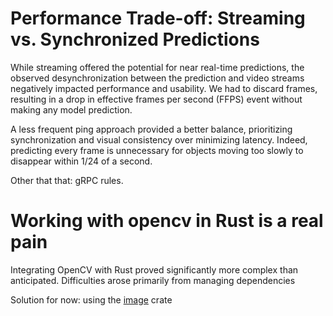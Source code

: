 # Performance Trade-off: Streaming vs. Synchronized Predictions

While streaming offered the potential for near real-time predictions,
the observed desynchronization between the prediction and video streams
negatively impacted performance and usability. We had to discard frames,
resulting in a drop in effective frames per second (FFPS) event without
making any model prediction.

A less frequent ping approach provided a better balance, prioritizing
synchronization and visual consistency over minimizing latency.
Indeed, predicting every frame is unnecessary for objects
moving too slowly to disappear within 1/24 of a second.

Other that that: gRPC rules.

# Working with opencv in Rust is a real pain
Integrating OpenCV with Rust proved significantly more complex than anticipated.
Difficulties arose primarily from managing dependencies

Solution for now: using the [image](https://docs.rs/image/latest/image/) crate
